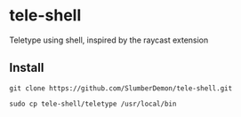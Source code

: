 # tele-shell

Teletype using shell, inspired by the raycast extension

## Install

```
git clone https://github.com/SlumberDemon/tele-shell.git

sudo cp tele-shell/teletype /usr/local/bin
```
